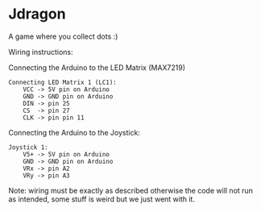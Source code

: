 # Jdragon

A game where you collect dots :)

Wiring instructions:

Connecting the Arduino to the LED Matrix (MAX7219)
	
	Connecting LED Matrix 1 (LC1):
		VCC -> 5V pin on Arduino
		GND -> GND pin on Arduino
		DIN -> pin 25
		CS  -> pin 27
		CLK -> pin pin 11


Connecting the Arduino to the Joystick:

	Joystick 1:
		V5+ -> 5V pin on Arduino
		GND -> GND pin on Arduino
		VRx -> pin A2
		VRy -> pin A3



Note: wiring must be exactly as described otherwise the code will not run as intended, some stuff is weird but we just went with it.
		
